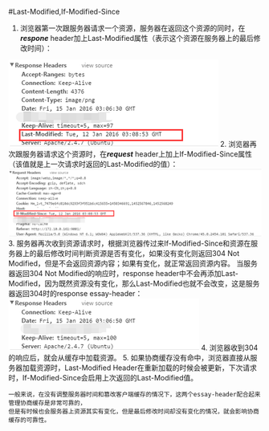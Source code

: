 #Last-Modified,If-Modified-Since

1. 浏览器第一次跟服务器请求一个资源，服务器在返回这个资源的同时，在***respone*** header加上Last-Modified属性（表示这个资源在服务器上的最后修改时间）：

![](/assets/negotiate-cache1.png)
2. 浏览器再次跟服务器请求这个资源时，在***request*** header上加上If-Modified-Since属性（该值就是上一次请求时返回的Last-Modified的值）：
![](/assets/negotiate-cache2.png)
3. 服务器再次收到资源请求时，根据浏览器传过来If-Modified-Since和资源在服务器上的最后修改时间判断资源是否有变化，如果没有变化则返回304 Not Modified，但是不会返回资源内容；如果有变化，就正常返回资源内容。
当服务器返回304 Not Modified的响应时，response header中不会再添加Last-Modified，因为既然资源没有变化，那么Last-Modified也就不会改变，这是服务器返回304时的response essay-header：
![](/assets/negotiate-cache3.png)
4. 浏览器收到304的响应后，就会从缓存中加载资源。
5. 如果协商缓存没有命中，浏览器直接从服务器加载资源时，Last-Modified Header在重新加载的时候会被更新，下次请求时，If-Modified-Since会启用上次返回的Last-Modified值。

```
一般来说，在没有调整服务器时间和篡改客户端缓存的情况下，这两个essay-header配合起来管理协商缓存是非常可靠的，
但是有时候也会服务器上资源其实有变化，但是最后修改时间却没有变化的情况，就会影响协商缓存的可靠性。
```